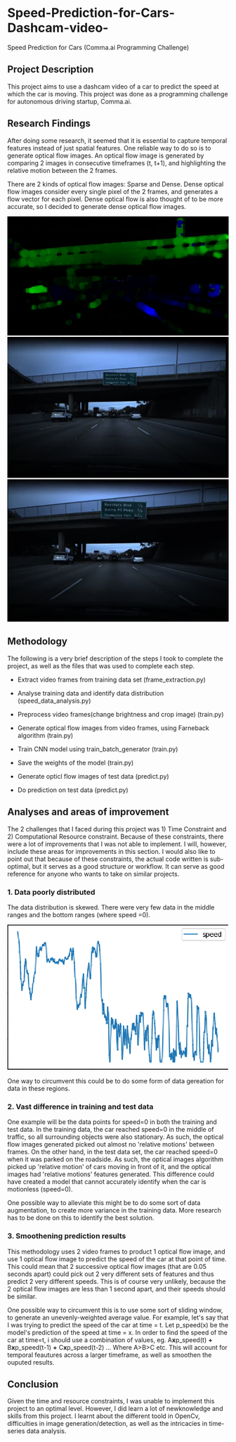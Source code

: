 # Speed-Prediction-for-Cars-Dashcam-video-
Speed Prediction for Cars (Comma.ai Programming Challenge) 

## Project Description
This project aims to use a dashcam video of a car to predict the speed at which the car is moving. This project was done as a programming challenge for autonomous driving startup, Comma.ai.

## Research Findings
After doing some research, it seemed that it is essential to capture temporal features instead of just spatial features. One reliable way to do so is to generate optical flow images. An optical flow image is generated by comparing 2 images in consecutive timeframes (t, t+1), and highlighting the relative motion between the 2 frames.

There are 2 kinds of optical flow images: Sparse and Dense. Dense optical flow images consider every single pixel of the 2 frames, and generates a flow vector for each pixel. Dense optical flow is also thought of to be more accurate, so I decided to generate dense optical flow images.

<img src="images/frame0.jpg" alt = "optical image generated form frame 0 and 1">
<img src="images/trainData_frame0.png" alt = "frame0">
<img src="images/trainData_frame1.png" alt = "frame1">

## Methodology
The following is a very brief description of the steps I took to complete the project, as well as the files that was used to complete each step.

- Extract video frames from training data set (frame_extraction.py)
- Analyse training data and identify data distribution (speed_data_analysis.py)
- Preprocess video frames(change brightness and crop image) (train.py)
- Generate optical flow images from video frames, using Farneback algorithm (train.py)
- Train CNN model using train_batch_generator (train.py)
- Save the weights of the model (train.py)

- Generate opticl flow images of test data (predict.py)
- Do prediction on test data (predict.py)

## Analyses and areas of improvement
The 2 challenges that I faced during this project was 1) Time Constraint and 2) Computational Resource constraint. Because of these constraints, there were a lot of improvements that I was not able to implement. I will, however, include these areas for improvements in this section. I would also like to point out that because of these constraints, the actual code written is sub-optimal, but it serves as a good structure or workflow. It can serve as good reference for anyone who wants to take on similar projects. 

### 1. Data poorly distributed
The data distribution is skewed. There were very few data in the middle ranges and the bottom ranges (where speed =0). 

<img src="images/trainData_distribution.png" alt = "training data distribution">

One way to circumvent this could be to do some form of data gereation for data in these regions.

### 2. Vast difference in training and test data
One example will be the data points for speed=0 in both the training and test data. In the training data, the car reached speed=0 in the middle of traffic, so all surrounding objects were also stationary. As such, the optical flow images generated picked out almost no 'relative motions' between frames. On the other hand, in the test data set, the car reached speed=0 when it was parked on the roadside. As such, the optical images algorithm picked up 'relative motion' of cars moving in front of it, and the optical images had 'relative motions' features generated. This difference could have created a model that cannot accurately identify when the car is motionless (speed=0). 

One possible way to alleviate this might be to do some sort of data augmentation, to create more variance in the training data. More research has to be done on this to identify the best solution.

### 3. Smoothening prediction results
This methodology uses 2 video frames to product 1 optical flow image, and use 1 optical flow image to predict the speed of the car at that point of time. This could mean that 2 successive optical flow images (that are 0.05 seconds apart) could pick out 2 very different sets of features and thus predict 2 very different speeds. This is of course very unlikely, because the 2 optical flow images are less than 1 second apart, and their speeds should be similar.

One possible way to circumvent this is to use some sort of sliding window, to generate an unevenly-weighted average value. For example, let's say that I was trying to predict the speed of the car at time = t. Let p_speed(x) be the model's prediction of the speed at time = x. In order to find the speed of the car at time=t, i should use a combination of values, eg. A**x**p_speed(t) **+** B**x**p_speed(t-1) **+** C**x**p_speed(t-2) ... Where A>B>C etc. This will account for temporal feautures across a larger timeframe, as well as smoothen the ouputed results.

## Conclusion
Given the time and resource constraints, I was unable to implement this project to an optimal level. However, I did learn a lot of newknowledge and skills from this project. I learnt about the different toold in OpenCv, difficulties in image generation/detection, as well as the intricacies in time-series data analysis.
